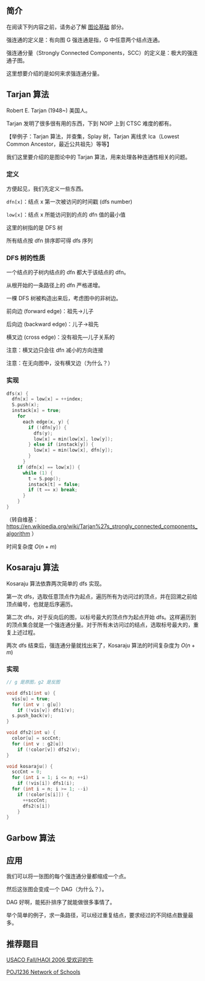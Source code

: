 ## 简介

在阅读下列内容之前，请务必了解 [图论基础](/graph/basic) 部分。

强连通的定义是：有向图 G 强连通是指，G 中任意两个结点连通。

强连通分量（Strongly Connected Components，SCC）的定义是：极大的强连通子图。

这里想要介绍的是如何来求强连通分量。

## Tarjan 算法

Robert E. Tarjan (1948~) 美国人。

Tarjan 发明了很多很有用的东西，下到 NOIP 上到 CTSC 难度的都有。

【举例子：Tarjan 算法，并查集，Splay 树，Tarjan 离线求 lca（Lowest Common Ancestor，最近公共祖先）等等】

我们这里要介绍的是图论中的 Tarjan 算法，用来处理各种连通性相关的问题。

### 定义

方便起见，我们先定义一些东西。

`dfn[x]`：结点 x 第一次被访问的时间戳 (dfs number)

`low[x]`：结点 x 所能访问到的点的 dfn 值的最小值

这里的树指的是 DFS 树

所有结点按 dfn 排序即可得 dfs 序列

### DFS 树的性质

一个结点的子树内结点的 dfn 都大于该结点的 dfn。 

从根开始的一条路径上的 dfn 严格递增。

一棵 DFS 树被构造出来后，考虑图中的非树边。

前向边 (forward edge)：祖先→儿子

后向边 (backward edge)：儿子→祖先

横叉边 (cross edge)：没有祖先—儿子关系的

注意：横叉边只会往 dfn 减小的方向连接

注意：在无向图中，没有横叉边（为什么？）

### 实现

```cpp
dfs(x) {
  dfn[x] = low[x] = ++index;
  S.push(x);
  instack[x] = true;
    for
      each edge(x, y) {
        if (!dfn[y]) {
          dfs(y);
          low[x] = min(low[x], low[y]);
        } else if (instack[y]) {
          low[x] = min(low[x], dfn[y]);
        }
      }
    if (dfn[x] == low[x]) {
      while (1) {
        t = S.pop();
        instack[t] = false;
        if (t == x) break;
      }
    }
}
```

（转自维基：<https://en.wikipedia.org/wiki/Tarjan%27s_strongly_connected_components_algorithm> ）

时间复杂度 $O(n + m)$

## Kosaraju 算法

Kosaraju 算法依靠两次简单的 dfs 实现。

第一次 dfs，选取任意顶点作为起点，遍历所有为访问过的顶点，并在回溯之前给顶点编号，也就是后序遍历。

第二次 dfs，对于反向后的图，以标号最大的顶点作为起点开始 dfs。这样遍历到的顶点集合就是一个强连通分量。对于所有未访问过的结点，选取标号最大的，重复上述过程。

两次 dfs 结束后，强连通分量就找出来了，Kosaraju 算法的时间复杂度为 $O(n+m)$

### 实现

```cpp
// g 是原图，g2 是反图

void dfs1(int u) {
  vis[u] = true;
  for (int v : g[u])
    if (!vis[v]) dfs1(v);
  s.push_back(v);
}

void dfs2(int u) {
  color[u] = sccCnt;
  for (int v : g2[u])
    if (!color[v]) dfs2(v);
}

void kosaraju() {
  sccCnt = 0;
  for (int i = 1; i <= n; ++i)
    if (!vis[i]) dfs1(i);
  for (int i = n; i >= 1; --i)
    if (!color[s[i]]) {
      ++sccCnt;
      dfs2(s[i])
    }
}
```

## Garbow 算法

## 应用

我们可以将一张图的每个强连通分量都缩成一个点。

然后这张图会变成一个 DAG（为什么？）。

DAG 好啊，能拓扑排序了就能做很多事情了。

举个简单的例子，求一条路径，可以经过重复结点，要求经过的不同结点数量最多。

## 推荐题目

[USACO Fall/HAOI 2006 受欢迎的牛](https://www.lydsy.com/JudgeOnline/problem.php?id=1051)

[POJ1236 Network of Schools](http://poj.org/problem?id=1236)
